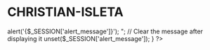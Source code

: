 # CHRISTIAN-ISLETA
<?php 
error_reporting(E_ALL);
ini_set('display_errors', 1);  
include 'components/sidebar.php';
require 'connections/conx.php'; 
include 'components/header-admin.php';

if (session_status() === PHP_SESSION_NONE) {
    session_start(); // Start the session only if it's not already active
}

var_dump($_SESSION['user_id']);


// Check if there's an alert message in the session
if (isset($_SESSION['alert_message'])) {
    echo "<script>
        alert('{$_SESSION['alert_message']}');
    </script>";
    // Clear the message after displaying it
    unset($_SESSION['alert_message']);
}
?>

<!DOCTYPE html>
<html>
<head>
	<meta charset="utf-8">
	<meta name="viewport" content="width=device-width, initial-scale=1">
	<title>	</title>
	<link rel="stylesheet" type="text/css" href="css-pages/style.css">
	<link href="https://cdn.jsdelivr.net/npm/bootstrap@5.3.3/dist/css/bootstrap.min.css" rel="stylesheet" integrity="sha384-QWTKZyjpPEjISv5WaRU9OFeRpok6YctnYmDr5pNlyT2bRjXh0JMhjY6hW+ALEwIH" crossorigin="anonymous">
	<style type="text/css">
		 .custom-modal-width {
            max-width: 60% !important; /* Change this to your desired width */
            width: auto !important; /* Allows for responsive sizing */
        }
        th {
            white-space: nowrap; /* Prevent header text from wrapping */
        } .custom-modal-width {
            max-width: 60	% !important; /* Change this to your desired width */
            width: auto !important; /* Allows for responsive sizing */
        }
        th {
            white-space: nowrap; /* Prevent header text from wrapping */
        }


	</style>
</head>
<body style="background: #FAFAFA;">

	<div class="inventory-wrapper">
		 <div class="inventory-header">
        <h3>Inventory</h3>
        <div class="button-group">
            <!-- Allocate Stock Button -->
            <button type="button" class="allocate-button" data-bs-toggle="modal" data-bs-target="#allocateStockModal">
                Allocate Stock to Tricycle
            </button>
            <button type="button" class="allocated-button" data-bs-toggle="modal" data-bs-target="#allocationHistoryModal">
                Allocation History
            </button>
        </div>
    </div>
		<table>
			<thead>
				<th>Product ID</th>
                <th>Banana Type</th>
                <th>Stock</th>
                <th>Receive Date</th>
                <th>Expiration Date</th>
                <th>Storage Location</th>
			</thead>
			<tbody>
				<?php
            // SQL query to fetch inventory with banana types and suppliers
           $query = "
    SELECT 
        bt.banana_type_id,
        bt.type_name AS banana_type,
        SUM(i.quantity_in_stock) AS total_quantity_in_stock, -- Sum of the stock for same banana type
        MIN(i.receive_date) AS earliest_receive_date, -- Assuming you want the earliest receive date
        MAX(i.expiration_date) AS latest_expiration_date, -- Assuming you want the latest expiration date
        i.storage_location -- You can adjust this to fit how you manage locations for grouped items
    FROM 
        inventory i
    JOIN 
        supplier s ON i.supplier_id = s.supplier_id
    JOIN 
        banana_type bt ON i.banana_type_id = bt.banana_type_id
    JOIN 
        purchase_order po ON i.purchase_order_id = po.purchase_order_id
    WHERE 
        po.order_status = 'Order Complete'
    GROUP BY 
        bt.banana_type_id, bt.type_name, i.storage_location -- Group by the banana type and storage location
        HAVING 
        total_quantity_in_stock > 0 -- Only include banana types with stock
    ORDER BY 
        bt.type_name ASC;";  // You can order by banana type name if needed



           $stmt = $pdo->query($query);
    $inventory = $stmt->fetchAll(PDO::FETCH_ASSOC);
    foreach ($inventory as $item) {
        echo "<tr>
                <td>{$item['banana_type_id']}</td>
                <td>{$item['banana_type']}</td>
                <td>{$item['total_quantity_in_stock']} Kg</td>
                <td>{$item['earliest_receive_date']}</td>
                <td>{$item['latest_expiration_date']}</td>
                <td>{$item['storage_location']}</td>
              </tr>";
    }
            ?>
			</tbody>
		</table>
	</div>
	
<!-- Modal for Allocating Stock --><div class="modal fade" id="allocateStockModal" tabindex="-1" aria-labelledby="allocateStockModalLabel" aria-hidden="true">
  <div class="modal-dialog custom-modal-width">
    <div class="modal-content">
      <div class="modal-header">
        <h5 class="modal-title" id="allocateStockModalLabel">Allocate Stock to Tricycle</h5>
        <button type="button" class="btn-close" data-bs-dismiss="modal" aria-label="Close"></button>
      </div>
      <div class="modal-body">
        <form action="allocate_stock.php" method="POST">
          <!-- Tricycle Selector -->
          <div class="mb-3">
            <label for="tricycle_id" class="form-label">Select Tricycle</label>
            <select class="form-control" id="tricycle_id" name="tricycle_id" required>
              <option value="" disabled selected>Select a Tricycle</option>
              <?php
                // Query to get tricycle data from the tricycle table
                $tricycleQuery = "SELECT tricycle_id, location FROM tricycle";
                $tricycleStmt = $pdo->query($tricycleQuery);
                $tricycles = $tricycleStmt->fetchAll(PDO::FETCH_ASSOC);

                // Loop through the tricycles and create options
                foreach ($tricycles as $tricycle) {
                    $formatted_tricycle_id = 'TR-' . $tricycle['tricycle_id']; // Format the tricycle ID as TR-1
                    echo "<option value='{$tricycle['tricycle_id']}'>{$formatted_tricycle_id}</option>";
                }
              ?>
            </select>
          </div>

          <!-- Banana Type Selector -->
          <div class="mb-3">
            <label for="banana_type_id" class="form-label">Select Banana Type</label>
            <select class="form-control" id="banana_type_id" name="banana_type_id" required>
              <option value="" disabled selected>Select a Banana Type</option>
              <?php
                // Query to fetch banana types from the inventory (join with banana_type)
                $bananaTypeQuery = "
					SELECT DISTINCT bt.banana_type_id, bt.type_name, sb.cost_per_unit
					FROM inventory i
					JOIN banana_type bt ON i.banana_type_id = bt.banana_type_id
					JOIN supplier_banana sb ON bt.banana_type_id = sb.banana_type_id
					WHERE i.quantity_in_stock > 0";  // Only show banana types that have stock

					$bananaTypeStmt = $pdo->query($bananaTypeQuery);
					$bananaTypes = $bananaTypeStmt->fetchAll(PDO::FETCH_ASSOC);

                // Loop through the banana types and create options
                foreach ($bananaTypes as $bananaType) {
                    echo "<option value='{$bananaType['banana_type_id']}' data-cost='{$bananaType['cost_per_unit']}'>{$bananaType['type_name']}</option>";

                    // Add this to check what data-cost values are being rendered
					
                }
              ?>
            </select>
          </div>

          <!-- Cost Per Unit (display only) -->
          <p>Cost Per Unit: <strong id="cost_per_unit_display">N/A</strong></p>

          <!-- Quantity Allocated -->
          <div class="mb-3">
            <label for="quantity_allocated" class="form-label">Quantity Allocated (Kg)</label>
            <input type="number" step="0.01" class="form-control" id="quantity_allocated" name="quantity_allocated" required>
          </div>

          <!-- Selling Price per Kilo -->
          <div class="mb-3">
            <label for="selling_price_per_kilo" class="form-label">Selling Price per Kilo</label>
            <input type="number" step="0.01" class="form-control" id="selling_price_per_kilo" name="selling_price_per_kilo" required>
          </div>

          <!-- Hidden User ID -->
          <input type="hidden" name="user_id" value="<?php echo $_SESSION['user_id']; ?>">

          <div class="modal-footer">
            <button type="button" class="btn btn-secondary" data-bs-dismiss="modal">Close</button>
            <button type="submit" class="btn btn-primary">Allocate Stock</button>
          </div>
        </form>
      </div>
    </div>
  </div>
</div>


<?php
// Fetch Allocation History Data
$allocationHistoryQuery = "
    SELECT 
        ti.tric_inventory_id,
        CONCAT('TR-', ti.tricycle_id) AS tricycle_id,
        bt.type_name AS banana_type,
        ti.quantity_allocated,  -- Fetch the current allocated quantity
        ti.selling_price_per_kilo,
        ti.date_allocated
    FROM 
        tricycle_inventory ti
    JOIN 
        inventory i ON ti.inventory_id = i.inventory_id
    JOIN 
        banana_type bt ON i.banana_type_id = bt.banana_type_id
    WHERE 
        ti.date_allocated IS NOT NULL
    ORDER BY 
        ti.date_allocated DESC";  // Fetch the allocations from oldest to newest

$allocationHistoryStmt = $pdo->query($allocationHistoryQuery);
$allocationHistory = $allocationHistoryStmt->fetchAll(PDO::FETCH_ASSOC);

// Initialize an array to store initial quantities (with tric_inventory_id as key)
$initialQuantities = [];
?>

<!-- Modal for Allocation History -->
<div class="modal fade" id="allocationHistoryModal" tabindex="-1" aria-labelledby="allocationHistoryModalLabel" aria-hidden="true">
    <div class="modal-dialog custom-modal-width"> <!-- Added custom class for width -->
        <div class="modal-content">
            <div class="modal-header">
                <h5 class="modal-title" id="allocationHistoryModalLabel">Allocation History</h5>
                <button type="button" class="btn-close" data-bs-dismiss="modal" aria-label="Close"></button>
            </div>
            <div class="modal-body" style="max-height: 400px; overflow-y: auto;"> <!-- Fixed height and scrolling -->
                <table class="table table-bordered" style="width: auto; table-layout: auto;">
                    <thead>
                        <tr>
                            <th>Allocation ID</th>
                            <th>Tricycle</th>
                            <th>Banana Type</th>
                            <th>Quantity Allocated (Kg)</th>
                            <th>Selling Price per Kilo</th>
                            <th>Date Allocated</th>
                        </tr>
                    </thead>
                    <tbody id="allocationHistoryBody">
                        <?php 
                        // Check if there is any allocation history data
                        if (count($allocationHistory) > 0) {
                            foreach ($allocationHistory as $allocation) {
                                // Use the tric_inventory_id as key for initial quantity
                                $tricInventoryId = $allocation['tric_inventory_id'];
                                
                                // Check if this is the first time we're seeing this allocation
                                if (!isset($initialQuantities[$tricInventoryId])) {
                                    // Store the first allocated quantity
                                    $initialQuantities[$tricInventoryId] = $allocation['quantity_allocated'];
                                }

                                // Get the initial quantity from the array
                                $initialQuantity = $initialQuantities[$tricInventoryId];

                                echo "<tr>
                                        <td>{$allocation['tric_inventory_id']}</td>
                                        <td>{$allocation['tricycle_id']}</td>
                                        <td>{$allocation['banana_type']}</td>
                                        <td>{$initialQuantity} Kg</td>
                                        <td>{$allocation['selling_price_per_kilo']}</td>
                                        <td>" . date('Y-m-d', strtotime($allocation['date_allocated'])) . "</td>
                                      </tr>";
                            }
                        } else {
                            echo "<tr><td colspan='8'>No allocation history available.</td></tr>";
                        }
                        ?>
                    </tbody>
                </table>
            </div>
            <div class="modal-footer">
                <button type="button" class="btn btn-secondary" data-bs-dismiss="modal">Close</button>
            </div>
        </div>
    </div>
</div>


<?php  
// Query to fetch Tricycle IDs from the tricycle_inventory table
$query = "SELECT DISTINCT tricycle_id FROM tricycle_inventory";
$stmt = $pdo->prepare($query);
$stmt->execute();
$tricycles = $stmt->fetchAll(PDO::FETCH_ASSOC);
?>

<div class="trike-inventory-wrapper">
    <div class="trike-inventory-header">
        <h3>Tricycle Inventory</h3>
        <div class="trike-selector-wrapper">			
            <select class="trike-selector" id="tricycle-selector">
                <option value="">Select Tricycle</option>
                <?php foreach ($tricycles as $tricycle): ?>
                    <option value="<?= $tricycle['tricycle_id'] ?>">TR - <?= $tricycle['tricycle_id'] ?></option>
                <?php endforeach; ?>
            </select>
        </div>
    </div>
    <table id="inventory-table">
            <thead>
                <tr>
                    <th>Product ID</th>
                    <th>Banana Type</th>
                    <th>Stock (Kilos)</th>
                    <th>Price/Kilo</th>
                    <th>Date Allocated</th>
                    <th>Expiration Date</th>
                </tr>
            </thead>
            <tbody id="inventory-table-body">
                <!-- Data will be populated here -->
            </tbody>
        </table>
</div>

<script>
	

    document.getElementById('tricycle-selector').addEventListener('change', function() {
    var tricycleId = this.value;
    if (tricycleId) {
        // Fetch data from the server based on the selected tricycle ID
        fetch(`get_tricycle_inventory.php?tricycle_id=${tricycleId}`)
            .then(response => response.json())  // Parse JSON response
            .then(data => {
                console.log('Fetched Data:', data);  // Debugging log

                var tableBody = document.getElementById('inventory-table-body');
                tableBody.innerHTML = ''; // Clear previous entries

                if (data.error) {
                    // Handle errors sent from the server
                    var row = document.createElement('tr');
                    row.innerHTML = `<td colspan="6">${data.error}</td>`;
                    tableBody.appendChild(row);
                } else if (data.length === 0) {
                    // If no inventory data is found
                    var row = document.createElement('tr');
                    row.innerHTML = '<td colspan="6">No inventory found for this Tricycle ID.</td>';
                    tableBody.appendChild(row);
                } else {
                    // Populate table with fetched data
                    data.forEach(item => {
                        var row = document.createElement('tr');
                        row.innerHTML = `
                            <td>${item.prod_id}</td>
                            <td>${item.banana_type}</td>
                            <td>${item.total_allocated} Kg</td>
                            <td>${item.selling_price}</td>
                            <td>${item.earliest_allocated_date}</td>
                            <td>${item.latest_expiration_date}</td>
                        `;
                        tableBody.appendChild(row);
                    });
                }
            })
            .catch(error => console.error('Error fetching data:', error));
    } else {
        // Clear the table if no Tricycle ID is selected
        document.getElementById('inventory-table-body').innerHTML = '';
    }
});
   document.getElementById('banana_type_id').addEventListener('change', function () {
    // Get the selected option
    const selectedOption = this.options[this.selectedIndex];
    
    // Get the cost per unit from the data-cost attribute
    const costPerUnit = selectedOption.getAttribute('data-cost');
    
    // Debug log
   
    
    // Display the cost per unit in the cost_per_unit_display element
    document.getElementById('cost_per_unit_display').textContent = costPerUnit ? `${costPerUnit} PHP` : 'N/A';
});


</script>

<script src="https://cdn.jsdelivr.net/npm/bootstrap@5.3.3/dist/js/bootstrap.bundle.min.js"></script>
</body>
</html>

